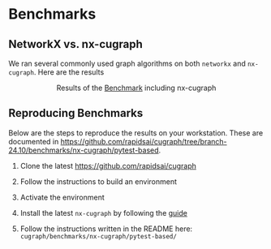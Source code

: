 # Benchmarks

## NetworkX vs. nx-cugraph
We ran several commonly used graph algorithms on both `networkx` and `nx-cugraph`. Here are the results


<figure>

<!-- ![bench-image](link) -->

<figcaption style="text-align: center;">Results of the <a
href="https://github.com/rapidsai/cugraph">Benchmark</a> including <span
class="title-ref">nx-cugraph</span></figcaption>
</figure>

## Reproducing Benchmarks

Below are the steps to reproduce the results on your workstation. These are documented in <https://github.com/rapidsai/cugraph/tree/branch-24.10/benchmarks/nx-cugraph/pytest-based>.

1. Clone the latest <https://github.com/rapidsai/cugraph>

2. Follow the instructions to build an environment

3. Activate the environment

4. Install the latest `nx-cugraph` by following the [guide](installation.md)

5. Follow the instructions written in the README here: `cugraph/benchmarks/nx-cugraph/pytest-based/`
